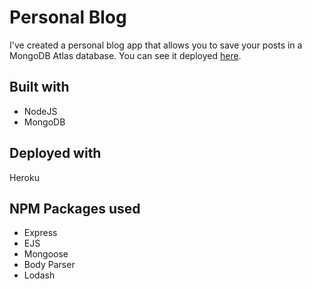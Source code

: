 # Personal Blog

I've created a personal blog app that allows you to save your posts in a MongoDB Atlas database. You can see it deployed [here](https://mighty-woodland-73381.herokuapp.com/).

## Built with

* NodeJS
* MongoDB

## Deployed with

Heroku

## NPM Packages used

* Express
* EJS 
* Mongoose 
* Body Parser
* Lodash
